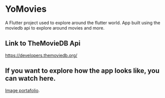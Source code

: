 # YoMovies

A Flutter project used to explore around the flutter world. App built using the moviedb api to explore around movies and more.

## Link to TheMovieDB Api
https://developers.themoviedb.org/

## If you want to explore how the app looks like, you can watch here.

[Image portafolio](https://drive.google.com/drive/folders/1Xjlpp1Bzt3S7iNoolT9GgFnbws0dSvAy?usp=sharing).


